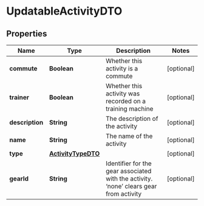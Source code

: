 

# UpdatableActivityDTO

## Properties

Name | Type | Description | Notes
------------ | ------------- | ------------- | -------------
**commute** | **Boolean** | Whether this activity is a commute |  [optional]
**trainer** | **Boolean** | Whether this activity was recorded on a training machine |  [optional]
**description** | **String** | The description of the activity |  [optional]
**name** | **String** | The name of the activity |  [optional]
**type** | [**ActivityTypeDTO**](ActivityTypeDTO.md) |  |  [optional]
**gearId** | **String** | Identifier for the gear associated with the activity. ‘none’ clears gear from activity |  [optional]




